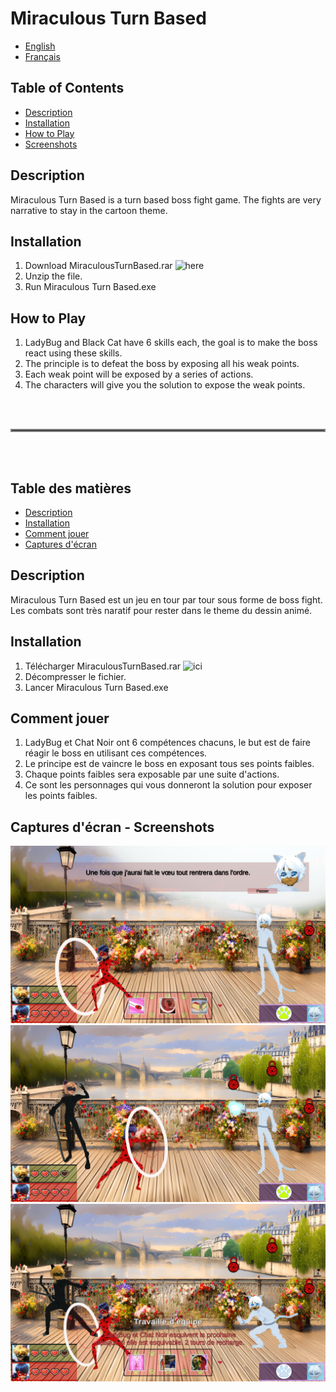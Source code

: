 # Miraculous Turn Based


- [English](#table-of-contents)
- [Français](#table-des-matières)

## Table of Contents

- [Description](#description)
- [Installation](#installation)
- [How to Play](#how-to-play)
- [Screenshots](#captures-décran---screenshots)

## Description


Miraculous Turn Based is a turn based boss fight game.
The fights are very narrative to stay in the cartoon theme.

## Installation

1. Download MiraculousTurnBased.rar ![here](https://github.com/Oswinne/Miraculous-Turn-Based/releases/tag/1.0)
2. Unzip the file.
3. Run Miraculous Turn Based.exe

## How to Play

1. LadyBug and Black Cat have 6 skills each, the goal is to make the boss react using these skills.
2. The principle is to defeat the boss by exposing all his weak points.
3. Each weak point will be exposed by a series of actions.
4. The characters will give you the solution to expose the weak points.


<br />
<br />
<hr style="border:2px solid gray">
<br />
<br />



## Table des matières

- [Description](#description)
- [Installation](#installation)
- [Comment jouer](#comment-jouer)
- [Captures d'écran](#captures-décran---screenshots)

## Description

Miraculous Turn Based est un jeu en tour par tour sous forme de boss fight.
Les combats sont très naratif pour rester dans le theme du dessin animé.

## Installation

1. Télécharger MiraculousTurnBased.rar  ![ici](https://github.com/Oswinne/Miraculous-Turn-Based/releases/tag/1.0)
2. Décompresser le fichier.
3. Lancer Miraculous Turn Based.exe

## Comment jouer

1. LadyBug et Chat Noir ont 6 compétences chacuns, le but est de faire réagir le boss en utilisant ces compétences.
2. Le principe est de vaincre le boss en exposant tous ses points faibles.
3. Chaque points faibles sera exposable par une suite d'actions.
4. Ce sont les personnages qui vous donneront la solution pour exposer les points faibles.


## Captures d'écran - Screenshots

![Capture d'écran 1](/Screens/screen1.png)
![Capture d'écran 2](/Screens/screen2.png)
![Capture d'écran 3](/Screens/screen3.png)


